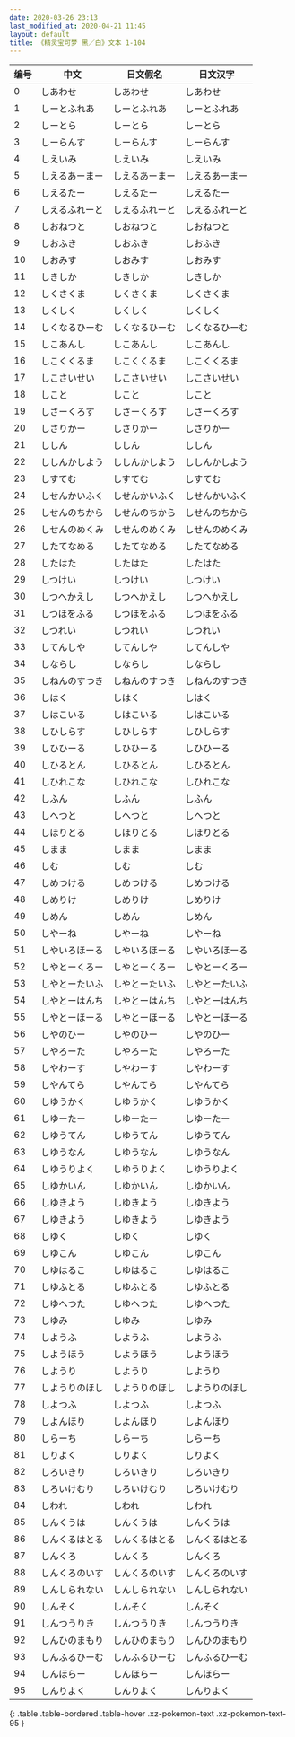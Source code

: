 ```yaml
---
date: 2020-03-26 23:13
last_modified_at: 2020-04-21 11:45
layout: default
title: 《精灵宝可梦 黑／白》文本 1-104
---
```

| 编号 | 中文 | 日文假名 | 日文汉字 |
| ---- | ---- | ---- | --- |
| 0 | しあわせ | しあわせ | しあわせ |
| 1 | しーとふれあ | しーとふれあ | しーとふれあ |
| 2 | しーとら | しーとら | しーとら |
| 3 | しーらんす | しーらんす | しーらんす |
| 4 | しえいみ | しえいみ | しえいみ |
| 5 | しえるあーまー | しえるあーまー | しえるあーまー |
| 6 | しえるたー | しえるたー | しえるたー |
| 7 | しえるふれーと | しえるふれーと | しえるふれーと |
| 8 | しおねつと | しおねつと | しおねつと |
| 9 | しおふき | しおふき | しおふき |
| 10 | しおみす | しおみす | しおみす |
| 11 | しきしか | しきしか | しきしか |
| 12 | しくさくま | しくさくま | しくさくま |
| 13 | しくしく | しくしく | しくしく |
| 14 | しくなるひーむ | しくなるひーむ | しくなるひーむ |
| 15 | しこあんし | しこあんし | しこあんし |
| 16 | しこくくるま | しこくくるま | しこくくるま |
| 17 | しこさいせい | しこさいせい | しこさいせい |
| 18 | しこと | しこと | しこと |
| 19 | しさーくろす | しさーくろす | しさーくろす |
| 20 | しさりかー | しさりかー | しさりかー |
| 21 | ししん | ししん | ししん |
| 22 | ししんかしよう | ししんかしよう | ししんかしよう |
| 23 | しすてむ | しすてむ | しすてむ |
| 24 | しせんかいふく | しせんかいふく | しせんかいふく |
| 25 | しせんのちから | しせんのちから | しせんのちから |
| 26 | しせんのめくみ | しせんのめくみ | しせんのめくみ |
| 27 | したてなめる | したてなめる | したてなめる |
| 28 | したはた | したはた | したはた |
| 29 | しつけい | しつけい | しつけい |
| 30 | しつへかえし | しつへかえし | しつへかえし |
| 31 | しつほをふる | しつほをふる | しつほをふる |
| 32 | しつれい | しつれい | しつれい |
| 33 | してんしや | してんしや | してんしや |
| 34 | しならし | しならし | しならし |
| 35 | しねんのすつき | しねんのすつき | しねんのすつき |
| 36 | しはく | しはく | しはく |
| 37 | しはこいる | しはこいる | しはこいる |
| 38 | しひしらす | しひしらす | しひしらす |
| 39 | しひひーる | しひひーる | しひひーる |
| 40 | しひるとん | しひるとん | しひるとん |
| 41 | しひれこな | しひれこな | しひれこな |
| 42 | しふん | しふん | しふん |
| 43 | しへつと | しへつと | しへつと |
| 44 | しほりとる | しほりとる | しほりとる |
| 45 | しまま | しまま | しまま |
| 46 | しむ | しむ | しむ |
| 47 | しめつける | しめつける | しめつける |
| 48 | しめりけ | しめりけ | しめりけ |
| 49 | しめん | しめん | しめん |
| 50 | しやーね | しやーね | しやーね |
| 51 | しやいろほーる | しやいろほーる | しやいろほーる |
| 52 | しやとーくろー | しやとーくろー | しやとーくろー |
| 53 | しやとーたいふ | しやとーたいふ | しやとーたいふ |
| 54 | しやとーはんち | しやとーはんち | しやとーはんち |
| 55 | しやとーほーる | しやとーほーる | しやとーほーる |
| 56 | しやのひー | しやのひー | しやのひー |
| 57 | しやろーた | しやろーた | しやろーた |
| 58 | しやわーす | しやわーす | しやわーす |
| 59 | しやんてら | しやんてら | しやんてら |
| 60 | しゆうかく | しゆうかく | しゆうかく |
| 61 | しゆーたー | しゆーたー | しゆーたー |
| 62 | しゆうてん | しゆうてん | しゆうてん |
| 63 | しゆうなん | しゆうなん | しゆうなん |
| 64 | しゆうりよく | しゆうりよく | しゆうりよく |
| 65 | しゆかいん | しゆかいん | しゆかいん |
| 66 | しゆきよう | しゆきよう | しゆきよう |
| 67 | しゆきよう | しゆきよう | しゆきよう |
| 68 | しゆく | しゆく | しゆく |
| 69 | しゆこん | しゆこん | しゆこん |
| 70 | しゆはるこ | しゆはるこ | しゆはるこ |
| 71 | しゆふとる | しゆふとる | しゆふとる |
| 72 | しゆへつた | しゆへつた | しゆへつた |
| 73 | しゆみ | しゆみ | しゆみ |
| 74 | しようふ | しようふ | しようふ |
| 75 | しようほう | しようほう | しようほう |
| 76 | しようり | しようり | しようり |
| 77 | しようりのほし | しようりのほし | しようりのほし |
| 78 | しよつふ | しよつふ | しよつふ |
| 79 | しよんほり | しよんほり | しよんほり |
| 80 | しらーち | しらーち | しらーち |
| 81 | しりよく | しりよく | しりよく |
| 82 | しろいきり | しろいきり | しろいきり |
| 83 | しろいけむり | しろいけむり | しろいけむり |
| 84 | しわれ | しわれ | しわれ |
| 85 | しんくうは | しんくうは | しんくうは |
| 86 | しんくるはとる | しんくるはとる | しんくるはとる |
| 87 | しんくろ | しんくろ | しんくろ |
| 88 | しんくろのいす | しんくろのいす | しんくろのいす |
| 89 | しんしられない | しんしられない | しんしられない |
| 90 | しんそく | しんそく | しんそく |
| 91 | しんつうりき | しんつうりき | しんつうりき |
| 92 | しんひのまもり | しんひのまもり | しんひのまもり |
| 93 | しんふるひーむ | しんふるひーむ | しんふるひーむ |
| 94 | しんほらー | しんほらー | しんほらー |
| 95 | しんりよく | しんりよく | しんりよく |
{: .table .table-bordered .table-hover .xz-pokemon-text .xz-pokemon-text-95 }